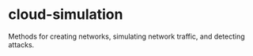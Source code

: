 # cloud-simulation
Methods for creating networks, simulating network traffic, and detecting attacks.
